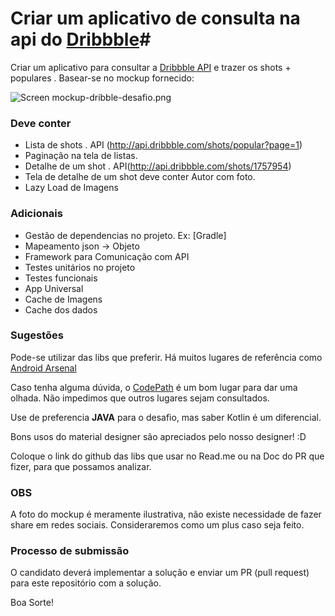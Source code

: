 # Criar um aplicativo de consulta na api do [Dribbble](https://dribbble.com)#

Criar um aplicativo para consultar a [Dribbble API](http://developer.dribbble.com/v1/) e trazer os shots + populares . Basear-se no mockup fornecido:

![Screen mockup-dribble-desafio.png](https://bytebucket.org/adminsuper/desafio-android-super-revendedores/raw/5832d83a2defd92faec71c69576e0f2631916194/image/mockup-dribble-desafio.png)

### **Deve conter** ###

* Lista de shots . API (http://api.dribbble.com/shots/popular?page=1)
* Paginação na tela de listas.
* Detalhe de um shot . API(http://api.dribbble.com/shots/1757954)
* Tela de detalhe de um shot deve conter Autor com foto.
* Lazy Load de Imagens

### Adicionais ###

* Gestão de dependencias no projeto. Ex: [Gradle]
* Mapeamento json -> Objeto 
* Framework para Comunicação com API 
* Testes unitários no projeto 
* Testes funcionais
* App Universal
* Cache de Imagens
* Cache dos dados
 

### **Sugestões** ###

Pode-se utilizar das libs que preferir. Há muitos lugares de referência como [Android Arsenal](https://android-arsenal.com/)

Caso tenha alguma dúvida, o [CodePath](https://guides.codepath.com/android) é um bom lugar para dar uma olhada. Não impedimos 
que outros lugares sejam consultados.

Use de preferencia **JAVA** para o desafio, mas saber Kotlin é um diferencial.

Bons usos do material designer são apreciados pelo nosso designer! :D

Coloque o link do github das libs que usar no Read.me ou na Doc do PR que fizer, para que possamos analizar.

### **OBS** ###

A foto do mockup é meramente ilustrativa, não existe necessidade de fazer share em redes sociais. Consideraremos como um plus caso seja feito.  


### **Processo de submissão** ###
O candidato deverá implementar a solução e enviar um PR (pull request) para este repositório com a solução.

Boa Sorte!